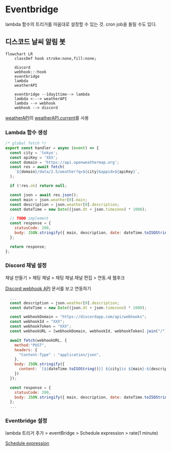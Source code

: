 # Eventbridge

lambda 함수의 트리거를 마음대로 설정할 수 있는 것. cron job을 돌릴 수도 있다.

## 디스코드 날씨 알림 봇

```mermaid
flowchart LR
    classDef hook stroke:none,fill:none;

    discord
    webhook:::hook
    eventbridge
    lambda
    weatherAPI

    eventbridge --1day1time--> lambda
    lambda <---> weatherAPI
    lambda --> webhook
    webhook --> discord
```

[weatherAPI](https://openweathermap.org/api)의 [weatherAPI.current](https://openweathermap.org/current)를 사용

### Lambda 함수 생성

```js
/* global fetch */
export const handler = async (event) => {
  const city = 'tokyo';
  const apiKey = 'XXX';
  const domain = 'https://api.openweathermap.org';
  const res = await fetch(
    `${domain}/data/2.5/weather?q=${city}&appid=${apiKey}`,
  );

  if (!res.ok) return null;

  const json = await res.json();
  const main = json.weather[0].main;
  const description = json.weather[0].description;
  const dateTime = new Date((json.dt + json.timezone) * 1000);

  // TODO implement
  const response = {
    statusCode: 200,
    body: JSON.stringify({ main, description, date: dateTime.toISOString() }),
  };

  return response;
};
```

### Discord 채널 설정

채널 만들기 > 채팅 채널 > 채팅 채널.채널 편집 > 연동.새 웹후크

[Discord webhook API](https://discord.com/developers/docs/resources/webhook#execute-webhook)
문서를 보고 연동하기

```js
  ...
  const description = json.weather[0].description;
  const dateTime = new Date((json.dt + json.timezone) * 1000);

  const webhookDomain = "https://discordapp.com/api/webhooks";
  const webhookId = "XXX";
  const webhookToken = "XXX";
  const webhookURL = [webhookDomain, webhookId, webhookToken].join("/");

  await fetch(webhookURL, {
    method:"POST",
    headers: {
      "Content-Type" : "application/json",
    },
    body: JSON.stringify({
      content: `[${dateTime.toISOString()}] ${city}is ${main}-${description}`
    })
  });

  const response = {
    statusCode: 200,
    body: JSON.stringify({ main, description, date: dateTime.toISOString() }),
  };
  ...
```

### Eventbridge 설정

lambda 트리거 추가 > eventBridge > Schedule expression > rate(1 minute)

[Schedule expression](https://docs.aws.amazon.com/eventbridge/latest/userguide/eb-create-rule-schedule.html)
